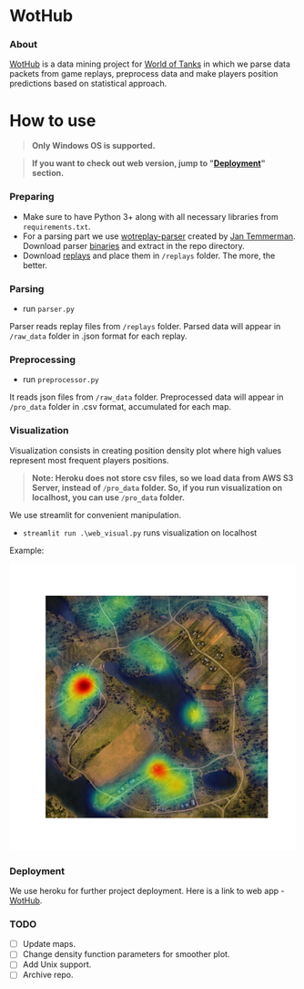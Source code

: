 # WotHub
### About
[WotHub](https://wothub.herokuapp.com) is a data mining project for [World of Tanks](https://en.wikipedia.org/wiki/World_of_Tanks) in which we parse data packets from game replays, preprocess data and make players position predictions based on statistical approach. 
# How to use
> **Only Windows OS is supported.**

> **If you want to check out web version, jump to "[Deployment](https://github.com/pashok3d/WotHub#deployment)" section.**
### Preparing
* Make sure to have Python 3+ along with all necessary libraries from `requirements.txt`.
* For a parsing part we use [wotreplay-parser](https://github.com/evido/wotreplay-parser) created by [Jan Temmerman](https://github.com/evido). Download parser [binaries](https://drive.google.com/file/d/0B3nvac-cSAKRb1VGT2xkcEhnbnc/view?usp=sharing) and extract in the repo directory.
* Download [replays](http://wotreplays.ru/) and place them in `/replays` folder. The more, the better.
### Parsing 
* run `parser.py`

Parser reads replay files from `/replays` folder. Parsed data will appear in `/raw_data` folder in .json format for each replay.
### Preprocessing
* run `preprocessor.py`

It reads json files from `/raw_data` folder. Preprocessed data will appear in `/pro_data` folder in .csv format, accumulated for each map.

### Visualization
Visualization consists in creating position density plot where high values represent most frequent players positions. 
> **Note: Heroku does not store csv files, so we load data from AWS S3 Server, instead of `/pro_data` folder. So, if you run visualization on localhost, you can use `/pro_data` folder.**

We use streamlit for convenient manipulation. 

* `streamlit run .\web_visual.py` runs visualization on localhost

Example:

![](output.png)

### Deployment
We use heroku for further project deployment. Here is a link to web app - [WotHub](https://wothub.herokuapp.com).

### TODO
- [ ] Update maps.
- [ ] Change density function parameters for smoother plot.
- [ ] Add Unix support.
- [ ] Archive repo.
